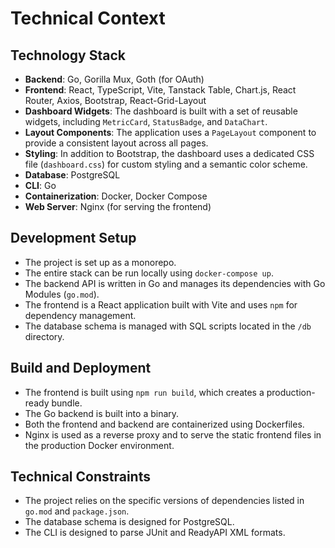 # Technical Context

## Technology Stack
- **Backend**: Go, Gorilla Mux, Goth (for OAuth)
- **Frontend**: React, TypeScript, Vite, Tanstack Table, Chart.js, React Router, Axios, Bootstrap, React-Grid-Layout
- **Dashboard Widgets**: The dashboard is built with a set of reusable widgets, including `MetricCard`, `StatusBadge`, and `DataChart`.
- **Layout Components**: The application uses a `PageLayout` component to provide a consistent layout across all pages.
- **Styling**: In addition to Bootstrap, the dashboard uses a dedicated CSS file (`dashboard.css`) for custom styling and a semantic color scheme.
- **Database**: PostgreSQL
- **CLI**: Go
- **Containerization**: Docker, Docker Compose
- **Web Server**: Nginx (for serving the frontend)

## Development Setup
- The project is set up as a monorepo.
- The entire stack can be run locally using `docker-compose up`.
- The backend API is written in Go and manages its dependencies with Go Modules (`go.mod`).
- The frontend is a React application built with Vite and uses `npm` for dependency management.
- The database schema is managed with SQL scripts located in the `/db` directory.

## Build and Deployment
- The frontend is built using `npm run build`, which creates a production-ready bundle.
- The Go backend is built into a binary.
- Both the frontend and backend are containerized using Dockerfiles.
- Nginx is used as a reverse proxy and to serve the static frontend files in the production Docker environment.

## Technical Constraints
- The project relies on the specific versions of dependencies listed in `go.mod` and `package.json`.
- The database schema is designed for PostgreSQL.
- The CLI is designed to parse JUnit and ReadyAPI XML formats.
